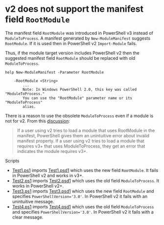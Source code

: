 # v2 does not support the manifest field `RootModule`

The manifest field `RootModule` was introduced in PowerShell v3 instead of
`ModuleToProcess`. A manifest generated by `New-ModuleManifest` suggests
`RootModule`. If it is used then in PowerShell v2 `Import-Module` fails.

Thus, if the module target version includes PowerShell v2 then the suggested
manifest field `RootModule` should be replaced with old `ModuleToProcess`.

    help New-ModuleManifest -Parameter RootModule

        -RootModule <String>
            ...
            Note: In Windows PowerShell 2.0, this key was called "ModuleToProcess."
            You can use the "RootModule" parameter name or its "ModuleToProcess"
            alias.

There is a reason to use the obsolete `ModuleToProcess` even if a module is not
for v2. From this [discussion](https://github.com/PowerShell/PSScriptAnalyzer/issues/428):

> If a user using v2 tries to load a module that uses RootModule in the
manifest, PowerShell gives them an unintuitive error about invalid manifest
property. If a user using v2 tries to load a module that requires v3+ that
uses ModuleToProcess, they get an error that indicates the module requires
v3+.

Scripts

- [Test1.ps1](Test1.ps1) imports [Test1.psd1](Test1.psd1) which uses the
  new field `RootModule`. It fails in PowerShell v2 and works in v3+.
- [Test2.ps1](Test2.ps1) imports [Test2.psd1](Test2.psd1) which uses the
  old field `ModuleToProcess`. It works in PowerShell v2+.
- [Test3.ps1](Test3.ps1) imports [Test3.psd1](Test3.psd1) which uses the
  new field `RootModule` and specifies `PowerShellVersion='3.0'`.
  In PowerShell v2 it fails with an unintuitive message.
- [Test4.ps1](Test4.ps1) imports [Test4.psd1](Test4.psd1) which uses the
  old field `ModuleToProcess` and specifies `PowerShellVersion='3.0'`.
  In PowerShell v2 it fails with a clear message.
